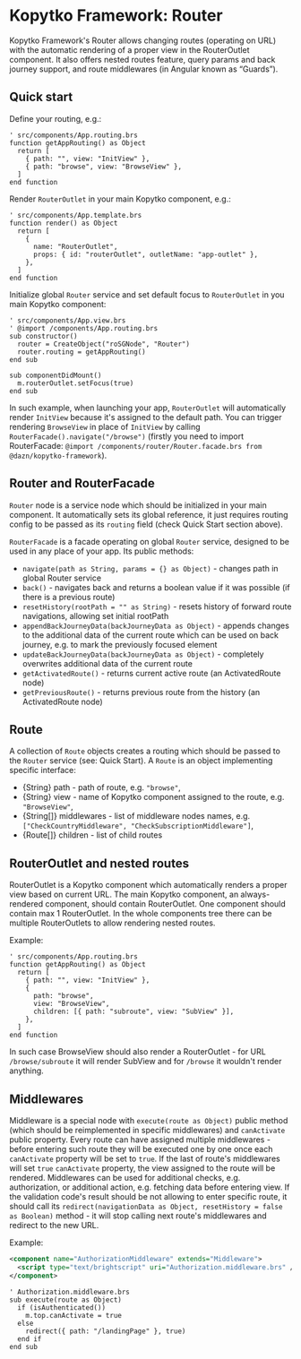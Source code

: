 # Kopytko Framework: Router

Kopytko Framework's Router allows changing routes (operating on URL) with the automatic rendering of a proper view
in the RouterOutlet component. It also offers nested routes feature, query params and back journey support,
and route middlewares (in Angular known as “Guards”).

## Quick start

Define your routing, e.g.:
```brightscript
' src/components/App.routing.brs
function getAppRouting() as Object
  return [
    { path: "", view: "InitView" },
    { path: "browse", view: "BrowseView" },
  ]
end function
```

Render `RouterOutlet` in your main Kopytko component, e.g.:
```brightscript
' src/components/App.template.brs
function render() as Object
  return [
    {
      name: "RouterOutlet",
      props: { id: "routerOutlet", outletName: "app-outlet" },
    },
  ]
end function
```

Initialize global `Router` service and set default focus to `RouterOutlet` in you main Kopytko component:
```brightscript
' src/components/App.view.brs
' @import /components/App.routing.brs
sub constructor()
  router = CreateObject("roSGNode", "Router")
  router.routing = getAppRouting()
end sub

sub componentDidMount()
  m.routerOutlet.setFocus(true)
end sub
```

In such example, when launching your app, `RouterOutlet` will automatically render `InitView` because it's assigned
to the default path. You can trigger rendering `BrowseView` in place of `InitView` by calling
`RouterFacade().navigate("/browse")` (firstly you need to import RouterFacade:
`@import /components/router/Router.facade.brs from @dazn/kopytko-framework`).

## Router and RouterFacade

`Router` node is a service node which should be initialized in your main component. It automatically sets its global
reference, it just requires routing config to be passed as its `routing` field (check Quick Start section above).

`RouterFacade` is a facade operating on global `Router` service, designed to be used in any place of your app.
Its public methods:
- `navigate(path as String, params = {} as Object)` - changes path in global Router service
- `back()` - navigates back and returns a boolean value if it was possible (if there is a previous route)
- `resetHistory(rootPath = "" as String)` - resets history of forward route navigations, allowing set initial rootPath
- `appendBackJourneyData(backJourneyData as Object)` - appends changes to the additional data of the current route
  which can be used on back journey, e.g. to mark the previously focused element
- `updateBackJourneyData(backJourneyData as Object)` - completely overwrites additional data of the current route
- `getActivatedRoute()` - returns current active route (an ActivatedRoute node)
- `getPreviousRoute()` - returns previous route from the history (an ActivatedRoute node)

## Route

A collection of `Route` objects creates a routing which should be passed to the `Router` service (see: Quick Start).
A `Route` is an object implementing specific interface:
- {String} path - path of route, e.g. `"browse"`,
- {String} view - name of Kopytko component assigned to the route, e.g. `"BrowseView"`,
- {String[]} middlewares - list of middleware nodes names, e.g. `["CheckCountryMiddleware", "CheckSubscriptionMiddleware"]`,
- {Route[]} children - list of child routes

## RouterOutlet and nested routes

RouterOutlet is a Kopytko component which automatically renders a proper view based on current URL. The main Kopytko
component, an always-rendered component, should contain RouterOutlet. One component should contain max 1 RouterOutlet.
In the whole components tree there can be multiple RouterOutlets to allow rendering nested routes.

Example:
```brightscript
' src/components/App.routing.brs
function getAppRouting() as Object
  return [
    { path: "", view: "InitView" },
    {
      path: "browse",
      view: "BrowseView",
      children: [{ path: "subroute", view: "SubView" }],
    },
  ]
end function
```

In such case BrowseView should also render a RouterOutlet - for URL `/browse/subroute` it will render SubView and
for `/browse` it wouldn't render anything.

## Middlewares

Middleware is a special node with `execute(route as Object)` public method (which should be reimplemented in specific middlewares)
and `canActivate` public property. Every route can have assigned multiple middlewares - before entering such route
they will be executed one by one once each `canActivate` property will be set to `true`.
If the last of route's middlewares will set `true` `canActivate` property, the view assigned to the route will be rendered.
Middlewares can be used for additional checks, e.g. authorization, or additional action, e.g. fetching data before
entering view. If the validation code's result should be not allowing to enter specific route, it should call its
`redirect(navigationData as Object, resetHistory = false as Boolean)` method - it will stop calling next route's
middlewares and redirect to the new URL.

Example:
```xml
<component name="AuthorizationMiddleware" extends="Middleware">
  <script type="text/brightscript" uri="Authorization.middleware.brs" />
</component>
```

```brightscript
' Authorization.middleware.brs
sub execute(route as Object)
  if (isAuthenticated())
    m.top.canActivate = true
  else
    redirect({ path: "/landingPage" }, true)
  end if
end sub
```
